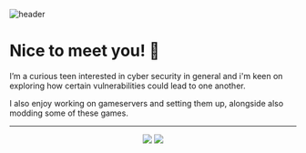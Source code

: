 ![header](https://capsule-render.vercel.app/api?type=transparent&height=90&text=Hey!%20I'm%20oSynq&fontColor=9745f5&fontAlignY=50&animation=twinkling)

# Nice to meet you! 👋

I’m a curious teen interested in cyber security in general and i'm keen on exploring how certain vulnerabilities could lead to one another.

I also enjoy working on gameservers and setting them up, alongside also modding some of these games.


---

<p align="center">
  <img src="https://github-readme-stats.vercel.app/api?username=oSynq&show_icons=true&theme=midnight-purple" />
  <img src="https://github-readme-stats.vercel.app/api/top-langs/?username=oSynq&show_icons=true&theme=midnight-purple&hide_progress=true" />
</a>